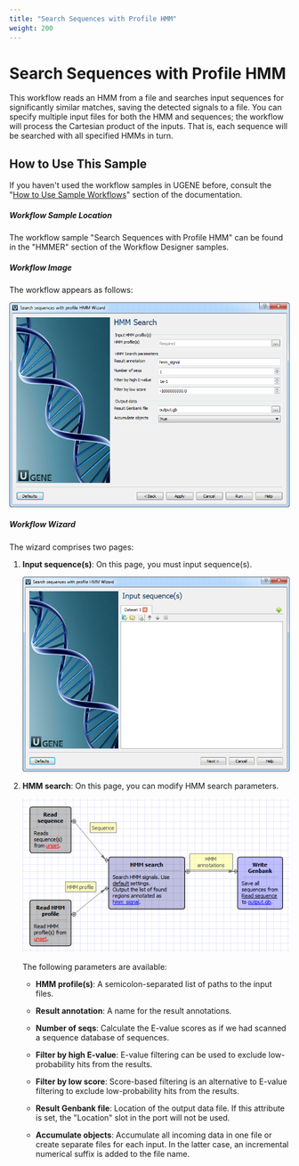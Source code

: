 ```yaml
---
title: "Search Sequences with Profile HMM"
weight: 200
---
```


# Search Sequences with Profile HMM

This workflow reads an HMM from a file and searches input sequences for significantly similar matches, saving the detected signals to a file. You can specify multiple input files for both the HMM and sequences; the workflow will process the Cartesian product of the inputs. That is, each sequence will be searched with all specified HMMs in turn.

## How to Use This Sample

If you haven't used the workflow samples in UGENE before, consult the "[How to Use Sample Workflows](../../introduction/how-to-use-sample-workflows)" section of the documentation.

##### Workflow Sample Location

The workflow sample "Search Sequences with Profile HMM" can be found in the "HMMER" section of the Workflow Designer samples.

##### Workflow Image

The workflow appears as follows:

![](/images/65930309/65930310.png)

##### Workflow Wizard

The wizard comprises two pages:

1. **Input sequence(s)**: On this page, you must input sequence(s).

    ![](/images/65930309/65930311.png)

2. **HMM search**: On this page, you can modify HMM search parameters.

    ![](/images/65930309/65930312.png)

    The following parameters are available:

    - **HMM profile(s)**: A semicolon-separated list of paths to the input files.

    - **Result annotation**: A name for the result annotations.

    - **Number of seqs**: Calculate the E-value scores as if we had scanned a sequence database of sequences.

    - **Filter by high E-value**: E-value filtering can be used to exclude low-probability hits from the results.

    - **Filter by low score**: Score-based filtering is an alternative to E-value filtering to exclude low-probability hits from the results.

    - **Result Genbank file**: Location of the output data file. If this attribute is set, the "Location" slot in the port will not be used.

    - **Accumulate objects**: Accumulate all incoming data in one file or create separate files for each input. In the latter case, an incremental numerical suffix is added to the file name.